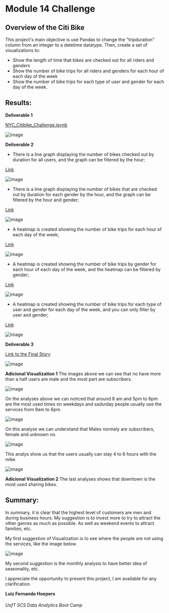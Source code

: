 # Module 14 Challenge

## Overview of the Citi Bike

This project's main objective is use Pandas to change the "tripduration" column from an integer to a datetime datatype. Then, create a set of visualizations to:

- Show the length of time that bikes are checked out for all riders and genders
- Show the number of bike trips for all riders and genders for each hour of each day of the week
- Show the number of bike trips for each type of user and gender for each day of the week.

## Results:

**Deliverable 1**

[NYC_Citibike_Challenge.ipynb](https://github.com/lfhoepers/bikesharing/blob/d054a33a6d22a84e606af14db9815fc8b0d45f4e/NYC_Citibike_Challenge.ipynb)


![image](https://user-images.githubusercontent.com/100812079/171671486-a13eadd1-da1e-40cc-833c-54f6ac777718.png)


**Deliverable 2**

- There is a line graph displaying the number of bikes checked out by duration for all users, and the graph can be filtered by the hour;

[Link](https://public.tableau.com/views/Des-Moines-Bike-Sharing_16541842073020/CheckoutTimesforUsers?:language=en-US&:display_count=n&:origin=viz_share_link)

![image](https://user-images.githubusercontent.com/100812079/171673326-684d90a9-b6ae-4ef0-88fd-c70f4a1062b7.png)


- There is a line graph displaying the number of bikes that are checked out by duration for each gender by the hour, and the graph can be filtered by the hour and gender; 

[Link](https://public.tableau.com/views/Des-Moines-Bike-Sharing_16541842073020/CheckoutTimesbyGender?:language=en-US&:display_count=n&:origin=viz_share_link)


![image](https://user-images.githubusercontent.com/100812079/171676782-4ac9060e-53fa-44e1-af0f-6a6b8a700a59.png)


- A heatmap is created showing the number of bike trips for each hour of each day of the week;

[Link](https://public.tableau.com/shared/4CKKR2Q4Z?:display_count=n&:origin=viz_share_link)


![image](https://user-images.githubusercontent.com/100812079/171675242-1df07453-1fd0-4b4c-a85f-15478f71eb8e.png)


- A heatmap is created showing the number of bike trips by gender for each hour of each day of the week, and the heatmap can be filtered by gender;

[Link](https://public.tableau.com/shared/MZPXTBF2P?:display_count=n&:origin=viz_share_link)

![image](https://user-images.githubusercontent.com/100812079/171675366-ce0c73f4-5bfc-492f-ac46-8728cec844fc.png)


- A heatmap is created showing the number of bike trips for each type of user and gender for each day of the week, and you can only filter by user and gender;

[Link](https://public.tableau.com/shared/GW9PK9NWM?:display_count=n&:origin=viz_share_link)

![image](https://user-images.githubusercontent.com/100812079/171675569-e06b5cf5-0129-414b-98fb-de90e06b0358.png)



**Deliverable 3**

[Link to the Final Story](https://public.tableau.com/views/Des-Moines-Bike-Sharing_16541842073020/FINALSTORYREPORT?:language=en-US&:display_count=n&:origin=viz_share_link)


![image](https://user-images.githubusercontent.com/100812079/171689711-86c24ff8-e612-4024-b01b-39177829e49a.png)


**Adicional Visualization 1** The images above we can see that no have more than a half users are male and the most part are subscribers.


![image](https://user-images.githubusercontent.com/100812079/171687005-89064e1f-d80d-447a-b156-5bbb35c5e99b.png)


On the analyses above we can noticed that around 8 am and 5pm to 6pm are the most used times on weekdays and sadurday people usually use the services from 9am to 6pm.


![image](https://user-images.githubusercontent.com/100812079/171687040-15becec5-b70b-4480-995c-4758ec56d114.png)


On this analyse we can understand that Males normaly are subscribers, female and unknown no.


![image](https://user-images.githubusercontent.com/100812079/171687229-0c1e793a-66f4-4818-a772-2cb7262fe50a.png)


This analys show us that the users usually can stay 4 to 6 hours with the mike.


![image](https://user-images.githubusercontent.com/100812079/171687298-3e940496-adcf-4208-bdf7-8f6df354b2db.png)

**Adicional Visualization 2** The last analyses shows that downtown is the most used sharing bikes.



## Summary: 

In summary, it is clear that the highest level of customers are men and during business hours. My suggestion is to invest more to try to attract the other genres as much as possible. As well as weekend events to attract families, etc.

My first suggestion of Visualization is to see where the people are not using the services, like the image below.


![image](https://user-images.githubusercontent.com/100812079/171694515-e7fb6e32-db22-4fbb-bdac-71a20f1dac6c.png)


My second suggestion is the monthly analysis to have better idea of seasonality, etc.


I appreciate the opportunity to present this project, I am available for any clarification.




**Luiz Fernando Hoepers**  
###### UofT SCS Data Analytics Boot Camp
